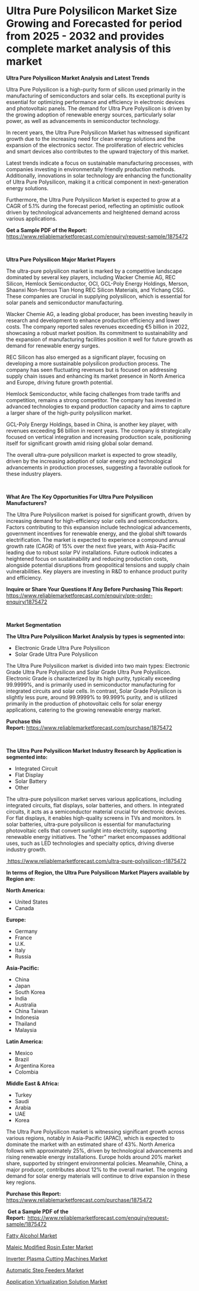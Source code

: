 <p><h1>Ultra Pure Polysilicon Market Size Growing and Forecasted for period from 2025 - 2032 and provides complete market analysis of this market</h1></p><p><strong>Ultra Pure Polysilicon Market Analysis and Latest Trends</strong></p>
<p><p>Ultra Pure Polysilicon is a high-purity form of silicon used primarily in the manufacturing of semiconductors and solar cells. Its exceptional purity is essential for optimizing performance and efficiency in electronic devices and photovoltaic panels. The demand for Ultra Pure Polysilicon is driven by the growing adoption of renewable energy sources, particularly solar power, as well as advancements in semiconductor technology. </p><p>In recent years, the Ultra Pure Polysilicon Market has witnessed significant growth due to the increasing need for clean energy solutions and the expansion of the electronics sector. The proliferation of electric vehicles and smart devices also contributes to the upward trajectory of this market. </p><p>Latest trends indicate a focus on sustainable manufacturing processes, with companies investing in environmentally friendly production methods. Additionally, innovations in solar technology are enhancing the functionality of Ultra Pure Polysilicon, making it a critical component in next-generation energy solutions. </p><p>Furthermore, the Ultra Pure Polysilicon Market is expected to grow at a CAGR of 5.1% during the forecast period, reflecting an optimistic outlook driven by technological advancements and heightened demand across various applications.</p></p>
<p><strong>Get a Sample PDF of the Report:&nbsp;</strong> <a href="https://www.reliablemarketforecast.com/enquiry/request-sample/1875472?utm_campaign=2015&utm_medium=2&utm_source=Github&utm_content=ia&utm_term=30012025&utm_id=ultra-pure-polysilicon">https://www.reliablemarketforecast.com/enquiry/request-sample/1875472</a></p>
<p>&nbsp;</p>
<p><strong>Ultra Pure Polysilicon Major Market Players</strong></p>
<p><p>The ultra-pure polysilicon market is marked by a competitive landscape dominated by several key players, including Wacker Chemie AG, REC Silicon, Hemlock Semiconductor, OCI, GCL-Poly Energy Holdings, Merson, Shaanxi Non-ferrous Tian Hong REC Silicon Materials, and Yichang CSG. These companies are crucial in supplying polysilicon, which is essential for solar panels and semiconductor manufacturing.</p><p>Wacker Chemie AG, a leading global producer, has been investing heavily in research and development to enhance production efficiency and lower costs. The company reported sales revenues exceeding €5 billion in 2022, showcasing a robust market position. Its commitment to sustainability and the expansion of manufacturing facilities position it well for future growth as demand for renewable energy surges.</p><p>REC Silicon has also emerged as a significant player, focusing on developing a more sustainable polysilicon production process. The company has seen fluctuating revenues but is focused on addressing supply chain issues and enhancing its market presence in North America and Europe, driving future growth potential.</p><p>Hemlock Semiconductor, while facing challenges from trade tariffs and competition, remains a strong competitor. The company has invested in advanced technologies to expand production capacity and aims to capture a larger share of the high-purity polysilicon market.</p><p>GCL-Poly Energy Holdings, based in China, is another key player, with revenues exceeding $6 billion in recent years. The company is strategically focused on vertical integration and increasing production scale, positioning itself for significant growth amid rising global solar demand.</p><p>The overall ultra-pure polysilicon market is expected to grow steadily, driven by the increasing adoption of solar energy and technological advancements in production processes, suggesting a favorable outlook for these industry players.</p></p>
<p>&nbsp;</p>
<p><strong>What Are The Key Opportunities For Ultra Pure Polysilicon Manufacturers?</strong></p>
<p><p>The Ultra Pure Polysilicon market is poised for significant growth, driven by increasing demand for high-efficiency solar cells and semiconductors. Factors contributing to this expansion include technological advancements, government incentives for renewable energy, and the global shift towards electrification. The market is expected to experience a compound annual growth rate (CAGR) of 15% over the next five years, with Asia-Pacific leading due to robust solar PV installations. Future outlook indicates a heightened focus on sustainability and reducing production costs, alongside potential disruptions from geopolitical tensions and supply chain vulnerabilities. Key players are investing in R&D to enhance product purity and efficiency.</p></p>
<p><strong>Inquire or Share Your Questions If Any Before Purchasing This Report:</strong> <a href="https://www.reliablemarketforecast.com/enquiry/pre-order-enquiry/1875472?utm_campaign=2015&utm_medium=2&utm_source=Github&utm_content=ia&utm_term=30012025&utm_id=ultra-pure-polysilicon">https://www.reliablemarketforecast.com/enquiry/pre-order-enquiry/1875472</a></p>
<p>&nbsp;</p>
<p><strong>Market Segmentation</strong></p>
<p><strong>The Ultra Pure Polysilicon Market Analysis by types is segmented into:</strong></p>
<p><ul><li>Electronic Grade Ultra Pure Polysilicon</li><li>Solar Grade Ultra Pure Polysilicon</li></ul></p>
<p><p>The Ultra Pure Polysilicon market is divided into two main types: Electronic Grade Ultra Pure Polysilicon and Solar Grade Ultra Pure Polysilicon. Electronic Grade is characterized by its high purity, typically exceeding 99.9999%, and is primarily used in semiconductor manufacturing for integrated circuits and solar cells. In contrast, Solar Grade Polysilicon is slightly less pure, around 99.9999% to 99.999% purity, and is utilized primarily in the production of photovoltaic cells for solar energy applications, catering to the growing renewable energy market.</p></p>
<p><strong>Purchase this Report:&nbsp;</strong><a href="https://www.reliablemarketforecast.com/purchase/1875472?utm_campaign=2015&utm_medium=2&utm_source=Github&utm_content=ia&utm_term=30012025&utm_id=ultra-pure-polysilicon">https://www.reliablemarketforecast.com/purchase/1875472</a></p>
<p>&nbsp;</p>
<p><strong>The Ultra Pure Polysilicon Market Industry Research by Application is segmented into:</strong></p>
<p><ul><li>Integrated Circuit</li><li>Flat Display</li><li>Solar Battery</li><li>Other</li></ul></p>
<p><p>The ultra-pure polysilicon market serves various applications, including integrated circuits, flat displays, solar batteries, and others. In integrated circuits, it acts as a semiconductor material crucial for electronic devices. For flat displays, it enables high-quality screens in TVs and monitors. In solar batteries, ultra-pure polysilicon is essential for manufacturing photovoltaic cells that convert sunlight into electricity, supporting renewable energy initiatives. The "other" market encompasses additional uses, such as LED technologies and specialty optics, driving diverse industry growth.</p></p>
<p><a href="https://www.reliablemarketforecast.com/ultra-pure-polysilicon-r1875472?utm_campaign=2015&utm_medium=2&utm_source=Github&utm_content=ia&utm_term=30012025&utm_id=ultra-pure-polysilicon">&nbsp;https://www.reliablemarketforecast.com/ultra-pure-polysilicon-r1875472</a></p>
<p><strong>In terms of Region, the Ultra Pure Polysilicon Market Players available by Region are:</strong></p>
<p>
    <p> <strong> North America: </strong>
        <ul>
            <li>United States</li>
            <li>Canada</li>
        </ul>
        </p> 
    <p> <strong> Europe: </strong>
        <ul>
            <li>Germany</li>
            <li>France</li>
            <li>U.K.</li>
            <li>Italy</li>
            <li>Russia</li>
        </ul>
        </p> 
    <p> <strong> Asia-Pacific: </strong>
        <ul>
            <li>China</li>
            <li>Japan</li>
            <li>South Korea</li>
            <li>India</li>
            <li>Australia</li>
            <li>China Taiwan</li>
            <li>Indonesia</li>
            <li>Thailand</li>
            <li>Malaysia</li>
        </ul>
        </p> 
    <p> <strong> Latin America: </strong>
        <ul>
            <li>Mexico</li>
            <li>Brazil</li>
            <li>Argentina Korea</li>
            <li>Colombia</li>
        </ul>
        </p> 
    <p> <strong> Middle East & Africa: </strong>
        <ul>
            <li>Turkey</li>
            <li>Saudi</li>
            <li>Arabia</li>
            <li>UAE</li>
            <li>Korea</li>
        </ul>
    </p>
    </p>
<p><p>The Ultra Pure Polysilicon market is witnessing significant growth across various regions, notably in Asia-Pacific (APAC), which is expected to dominate the market with an estimated share of 43%. North America follows with approximately 25%, driven by technological advancements and rising renewable energy installations. Europe holds around 20% market share, supported by stringent environmental policies. Meanwhile, China, a major producer, contributes about 12% to the overall market. The ongoing demand for solar energy materials will continue to drive expansion in these key regions.</p></p>
<p><strong>Purchase this Report: </strong><a href="https://www.reliablemarketforecast.com/purchase/1875472?utm_campaign=2015&utm_medium=2&utm_source=Github&utm_content=ia&utm_term=30012025&utm_id=ultra-pure-polysilicon">https://www.reliablemarketforecast.com/purchase/1875472</a></p>
<p>&nbsp;<strong>Get a Sample PDF of the Report:&nbsp;&nbsp;</strong><a href="https://www.reliablemarketforecast.com/enquiry/request-sample/1875472?utm_campaign=2015&utm_medium=2&utm_source=Github&utm_content=ia&utm_term=30012025&utm_id=ultra-pure-polysilicon">https://www.reliablemarketforecast.com/enquiry/request-sample/1875472</a></p>
<p><strong></strong></p>
<p><p><a href="https://github.com/princessbartram3/Market-Research-Report-List-1/blob/main/fatty-alcohol-market.md?utm_campaign=2015&utm_medium=2&utm_source=Github&utm_content=ia&utm_term=30012025&utm_id=ultra-pure-polysilicon">Fatty Alcohol Market</a></p><p><a href="https://github.com/stephaniwo144/Market-Research-Report-List-1/blob/main/maleic-modified-rosin-ester-market.md?utm_campaign=2015&utm_medium=2&utm_source=Github&utm_content=ia&utm_term=30012025&utm_id=ultra-pure-polysilicon">Maleic Modified Rosin Ester Market</a></p><p><a href="https://www.linkedin.com/pulse/technological-insights-growth-trends-inverter-plasma-cutting-gyz8f?utm_campaign=2015&utm_medium=2&utm_source=Github&utm_content=ia&utm_term=30012025&utm_id=ultra-pure-polysilicon">Inverter Plasma Cutting Machines Market</a></p><p><a href="https://www.linkedin.com/pulse/technology-functions-growth-automatic-step-feeders-market-ymlif?utm_campaign=2015&utm_medium=2&utm_source=Github&utm_content=ia&utm_term=30012025&utm_id=ultra-pure-polysilicon">Automatic Step Feeders Market</a></p><p><a href="https://www.linkedin.com/pulse/application-virtualization-solution-market-analysis-sizetrends-qbpaf?utm_campaign=2015&utm_medium=2&utm_source=Github&utm_content=ia&utm_term=30012025&utm_id=ultra-pure-polysilicon">Application Virtualization Solution Market</a></p></p>